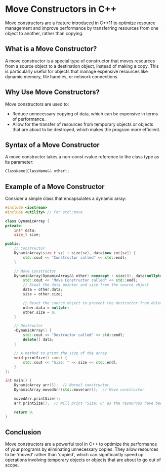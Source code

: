 
# Move Constructors in C++

Move constructors are a feature introduced in C++11 to optimize resource management and improve performance by transferring resources from one object to another, rather than copying.

## What is a Move Constructor?

A move constructor is a special type of constructor that moves resources from a source object to a destination object, instead of making a copy. This is particularly useful for objects that manage expensive resources like dynamic memory, file handles, or network connections.

## Why Use Move Constructors?

Move constructors are used to:
- Reduce unnecessary copying of data, which can be expensive in terms of performance.
- Allow for the transfer of resources from temporary objects or objects that are about to be destroyed, which makes the program more efficient.

## Syntax of a Move Constructor

A move constructor takes a non-const rvalue reference to the class type as its parameter:

```cpp
ClassName(ClassName&& other);
```

## Example of a Move Constructor

Consider a simple class that encapsulates a dynamic array:

```cpp
#include <iostream>
#include <utility> // For std::move

class DynamicArray {
private:
    int* data;
    size_t size;

public:
    // Constructor
    DynamicArray(size_t sz) : size(sz), data(new int[sz]) {
        std::cout << "Constructor called" << std::endl;
    }

    // Move Constructor
    DynamicArray(DynamicArray&& other) noexcept : size(0), data(nullptr) {
        std::cout << "Move Constructor called" << std::endl;
        // Steal the data pointer and size from the source object
        data = other.data;
        size = other.size;

        // Reset the source object to prevent the destructor from deleting the data
        other.data = nullptr;
        other.size = 0;
    }

    // Destructor
    ~DynamicArray() {
        std::cout << "Destructor called" << std::endl;
        delete[] data;
    }

    // A method to print the size of the array
    void printSize() const {
        std::cout << "Size: " << size << std::endl;
    }
};

int main() {
    DynamicArray arr(5);  // Normal constructor
    DynamicArray movedArr(std::move(arr));  // Move constructor

    movedArr.printSize();
    arr.printSize();  // Will print "Size: 0" as the resources have been moved

    return 0;
}
```

## Conclusion

Move constructors are a powerful tool in C++ to optimize the performance of your programs by eliminating unnecessary copies. They allow resources to be 'moved' rather than 'copied', which can significantly speed up operations involving temporary objects or objects that are about to go out of scope.
